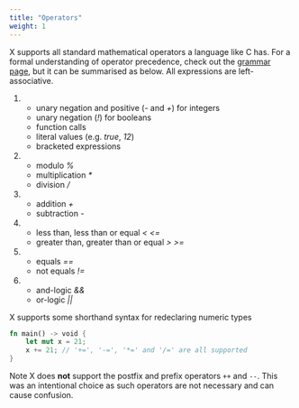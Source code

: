 ```yaml
--- 
title: "Operators"
weight: 1
---
```


X supports all standard mathematical operators a language like C has. For a formal understanding of operator
precedence, check out the [grammar page](/docs/grammar), but it can be summarised as below. All expressions are left-associative.

1. 
    - unary negation and positive (*-* and *+*) for integers
    - unary negation (*!*) for booleans
    - function calls
    - literal values (e.g. *true*, *12*)
    - bracketed expressions
2. 
    - modulo *%*
    - multiplication *\**
    - division */*
3. 
    - addition *+*
    - subtraction *-*
4.
    - less than, less than or equal *<* *<=*
    - greater than, greater than or equal *>* *>=*
5. 
    - equals *==*
    - not equals *!=*
6.
    - and-logic *&&*
    - or-logic *||*

X supports some shorthand syntax for redeclaring numeric types

```Rust
fn main() -> void {
    let mut x = 21;
    x += 21; // '+=', '-=', '*=' and '/=' are all supported
}
```

Note X does **not** support the postfix and prefix operators `++` and `--`. This was an intentional 
choice as such operators are not necessary and can cause confusion.